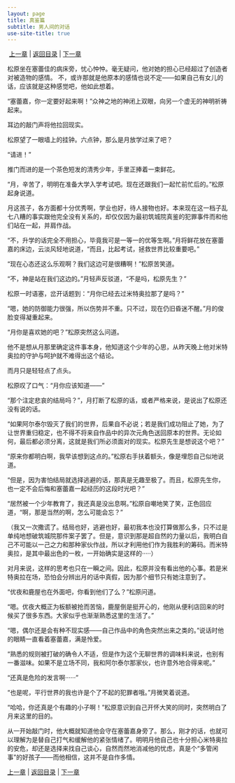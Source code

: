 ```yaml
---
layout: page
title: 真鉴篇
subtitle: 男人间的对话
use-site-title: true
---
```


 [上一章](/Novels/Rec/knight-attack) | [返回目录](/Novels/Rec/index) | [下一章](/Novels/wiser-wake) 

松原坐在塞蕾佳的病床旁，忧心忡忡。毫无疑问，他对她的担心已经超过了创造者对被造物的感情。 不，或许那就是他原本的感情也说不定——如果自己有女儿的话，应该就是这种感觉吧，他如此想着。 

“塞蕾嘉，你一定要好起来啊！”众神之地的神闭上双眼，向另一个虚无的神明祈祷起来。

耳边的敲门声将他拉回现实。 

松原望了一眼墙上的挂钟。六点钟，那么是月放学过来了吧？

“请进！”

推门而进的是一个茶色短发的清秀少年，手里正捧着一束鲜花。

“月，辛苦了，明明在准备大学入学考试吧。现在还跟我们一起忙前忙后的。”松原起身说道。 

月这孩子，各方面都十分优秀啊，学业也好，待人接物也好。本来现在这一档子乱七八糟的事实跟他完全没有关系的，却仅仅因为最初筑城院真鉴的犯罪事件而和他们站在一起，并肩作战。 

“不，升学的话完全不用担心，毕竟我可是一等一的优等生啊。”月将鲜花放在塞蕾嘉的床边，云淡风轻地说道，“而且，比起考试，拯救世界比较重要吧。” 

“现在心态还这么乐观啊？我们这边可是很糟啊！”松原苦笑道。 

“不，神是站在我们这边的。”月轻声反驳道，“不是吗，松原先生？” 

松原一时语塞，岔开话题到：“月你已经去过米特奥拉那了是吗？” 

“嗯，她的防御能力很强，所以伤势并不重。只不过，现在仍旧昏迷不醒。”月的俊脸变得凝重起来。 

“月你是喜欢她的吧？”松原突然这么问道。 

他不是想从月那里确定这件事本身，他知道这个少年的心思，从昨天晚上他对米特奥拉的守护与呵护就不难得出这个结论。 

而月只是轻轻点了点头。 

松原叹了口气：“月你应该知道——” 

“那个注定悲哀的结局吗？”，月打断了松原的话，或者严格来说，是说出了松原还没有说的话。

“如果阿尔泰尔毁灭了我们的世界，后果自不必说；若是我们成功阻止了她，为了让世界重归稳定，也不得不将来自作品中的异次元角色送回原本的世界。无论如何，最后都必须分离，这就是我们所必须面对的现实。松原先生是想说这个吧？” 

“原来你都明白啊，我早该想到这点的。”松原右手扶着额头，像是埋怨自己似地说道。 

“但是，因为害怕结局就选择逃避的话，那真是无趣至极了。而且，松原先生你，也一定不会后悔和塞蕾嘉一起经历的这段时光吧？” 

“居然被一个少年教育了，我还真是没出息啊。”松原自嘲地笑了笑，正色回应道，“啊，那是当然的啊，怎么可能会忘？” 

（我又一次撒谎了。结局也好，逃避也好，最初我本也没打算做那么多，只不过是单纯地想破筑城院那件案子罢了。但是，意识到那是超自然的力量以后，我明白自己不可能以一己之力和那种家伙作战，所以才利用他们作为我胜利的筹码。而米特奥拉，是其中最出色的一枚，一开始确实是这样的·····）

对月来说，这样的思考也只在一瞬之间。因此，松原并没有看出他的心事。若是米特奥拉在场，恐怕会分辨出月的话中真假，因为那个细节只有她注意到了。 

“优夜和鹿屋也在外面吧，你看到他们了么？”松原问道。 

“嗯。优夜大概正为板额被抢而苦恼，鹿屋倒是挺开心的，他刚从便利店回来的时候买了很多东西。大家似乎也渐渐熟悉这里的生活了。” 

“嗯，偶尔还是会有种不现实感——自己作品中的角色突然出来之类的。”说话时他的眼睛一直看着塞蕾嘉，满是怜爱。 

“熟悉的规则被打破的确令人不适，但是作为这个无聊世界的调味料来说，也别有一番滋味。如果不是立场不同，我和阿尔泰尔那家伙，也许意外地合得来呢。” 

“还真是危险的发言啊······” 

“也是呢，平行世界的我也许是个了不起的犯罪者哦。”月微笑着说道。 

“哈哈，你还真是个有趣的小子啊！”松原意识到自己开怀大笑的同时，突然明白了月来这里的目的。

从一开始敲门时，他大概就知道他会守在塞蕾嘉身旁了。那么，刚才的话，也就可以理解为是替自己打气和缓解他的紧张情绪了。明明月他自己也十分担心米特奥拉的安危，却还是选择来找自己谈心，自然而然地消减他的忧虑，真是个“多管闲事”的好孩子——而他相信，这并不是自作多情。 

[上一章](/Novels/Rec/knight-attack) | [返回目录](/Novels/Rec/index) | [下一章](/Novels/wiser-wake)
